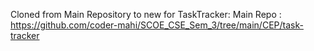 Cloned from Main Repository to new for TaskTracker: 
Main Repo : https://github.com/coder-mahi/SCOE_CSE_Sem_3/tree/main/CEP/task-tracker
